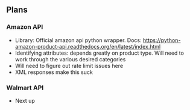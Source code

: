 ## Plans 

### Amazon API
+ Library: Official amazon api python wrapper. Docs: https://python-amazon-product-api.readthedocs.org/en/latest/index.html
+ Identifying attributes: depends greatly on product type. Will need to work through the various desired categories
+ Will need to figure out rate limit issues here
+ XML responses make this suck
### Walmart API
+ Next up
